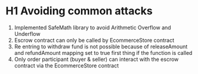 # H1 Avoiding common attacks

1. Implemented SafeMath library to avoid Arithmetic Overflow and Underflow
2. Escrow contract can only be called by EcommerceStore contract
3. Re entring to withdraw fund is not possible because of releaseAmount and refundAmount mapping set to true first thing if the function is called
4. Only order participant (buyer & seller) can interact with the escrow contract via the EcommerceStore contract

